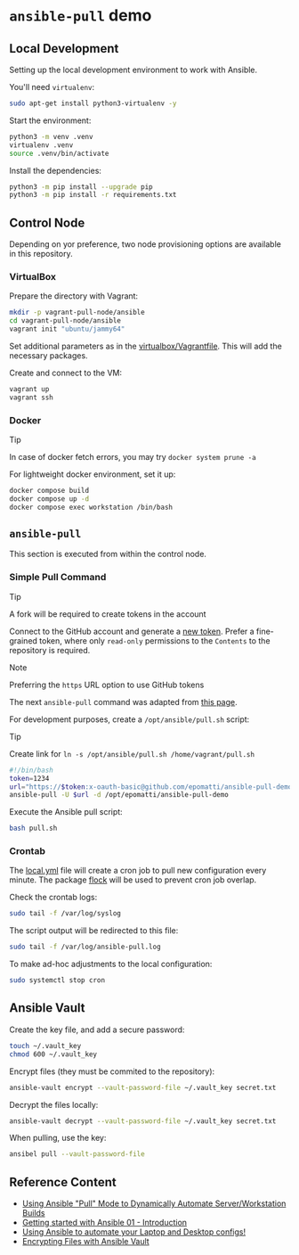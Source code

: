 # `ansible-pull` demo

## Local Development

Setting up the local development environment to work with Ansible.

You'll need `virtualenv`:

```sh
sudo apt-get install python3-virtualenv -y
```

Start the environment:

```sh
python3 -m venv .venv
virtualenv .venv
source .venv/bin/activate
```

Install the dependencies:

```sh
python3 -m pip install --upgrade pip
python3 -m pip install -r requirements.txt
```

## Control Node

Depending on yor preference, two node provisioning options are available in this repository.

### VirtualBox

Prepare the directory with Vagrant:

```sh
mkdir -p vagrant-pull-node/ansible
cd vagrant-pull-node/ansible
vagrant init "ubuntu/jammy64"
```

Set additional parameters as in the [virtualbox/Vagrantfile](virtualbox/Vagrantfile). This will add the necessary packages.

Create and connect to the VM:

```sh
vagrant up
vagrant ssh
```

### Docker

> [!TIP]
> In case of docker fetch errors, you may try `docker system prune -a`

For lightweight docker environment, set it up:

```sh
docker compose build
docker compose up -d
docker compose exec workstation /bin/bash
```

## `ansible-pull`

This section is executed from within the control node.

### Simple Pull Command

> [!TIP]
> A fork will be required to create tokens in the account

Connect to the GitHub account and generate a [new token](https://github.com/settings/personal-access-tokens). Prefer a fine-grained token, where only `read-only` permissions to the `Contents` to the repository is required.

> [!NOTE]
> Preferring the `https` URL option to use GitHub tokens

The next `ansible-pull` command was adapted from [this page](https://medium.com/planetarynetworks/ansible-pull-with-private-github-repository-d147fdf6f60b).

For development purposes, create a `/opt/ansible/pull.sh` script:

> [!TIP]
> Create link for `ln -s /opt/ansible/pull.sh /home/vagrant/pull.sh`

```sh
#!/bin/bash
token=1234
url="https://$token:x-oauth-basic@github.com/epomatti/ansible-pull-demo.git"
ansible-pull -U $url -d /opt/epomatti/ansible-pull-demo
```

Execute the Ansible pull script:

```sh
bash pull.sh
```

### Crontab

The [local.yml](local.yml) file will create a cron job to pull new configuration every minute. The package [flock](https://manpages.ubuntu.com/manpages/jammy/man1/flock.1.html) will be used to prevent cron job overlap.

Check the crontab logs:

```sh
sudo tail -f /var/log/syslog
```

The script output will be redirected to this file:

```sh
sudo tail -f /var/log/ansible-pull.log
```

To make ad-hoc adjustments to the local configuration:

```sh
sudo systemctl stop cron
```

## Ansible Vault

Create the key file, and add a secure password:

```sh
touch ~/.vault_key
chmod 600 ~/.vault_key
```

Encrypt files (they must be commited to the repository):

```sh
ansible-vault encrypt --vault-password-file ~/.vault_key secret.txt
```

Decrypt the files locally:

```sh
ansible-vault decrypt --vault-password-file ~/.vault_key secret.txt
```

When pulling, use the key:

```sh
ansibel pull --vault-password-file
```

## Reference Content

- [Using Ansible "Pull" Mode to Dynamically Automate Server/Workstation Builds](https://youtu.be/sn1HQq_GFNE)
- [Getting started with Ansible 01 - Introduction](https://youtu.be/3RiVKs8GHYQ?list=PLT98CRl2KxKEUHie1m24-wkyHpEsa4Y70)
- [Using Ansible to automate your Laptop and Desktop configs!](https://youtu.be/gIDywsGBqf4)
- [Encrypting Files with Ansible Vault](https://youtu.be/xeBnAbmt3Wk)
